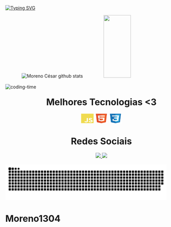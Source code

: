 [![Typing SVG](https://readme-typing-svg.herokuapp.com/?color=FF00FF0&size=35&center=true&vCenter=true&width=1000&lines=HELLO,+MY+NAME+is+Moreno+César+Santiago;I'm+20+years+old;I+from+Barueri,+SP;I+study+systems+development+at+Senai;Be+Welcome!+:%29)](https://git.io/typing-svg)

<div align="center">  
  <img width="49%" height="195px" src="https://github-readme-stats.vercel.app/api?username=Moreno1304&show_icons=true&count_private=true&hide_border=true&title_color=FF0000&icon_color=FF0000&text_color=FF0000&bg_color=000000" alt=" Moreno César github stats" /> 
  <img width="41%" height="195px" src="https://github-readme-stats.vercel.app/api/top-langs/?username=Moreno1304&layout=compact&hide_border=true&title_color=FF0000&text_color=FF0000&bg_color=000000" />
</div>


<div  align="center"> 
  <div style="display: inline_block"><br>
    <img align="left" height="250" alt="coding-time" src="code.gif">
    <h1 align="center">Melhores Tecnologias <3</h1>
    <img align="center" height="30" width="40" alt="js-icon"  src="https://raw.githubusercontent.com/devicons/devicon/master/icons/javascript/javascript-plain.svg">
    <img align="center" height="30" width="40" alt="html-icon" src="https://raw.githubusercontent.com/devicons/devicon/master/icons/html5/html5-original.svg">
    <img align="center" height="30" width="40" alt="css-icon" src="https://raw.githubusercontent.com/devicons/devicon/master/icons/css3/css3-original.svg">
   </div>
    
  
  <h1 align="center">Redes Sociais</h1>
    <a href = "mailto: morenocesarss@gmail.com">
      <img width="30" src="gmail.svg">
    </a>
    <a href = "https://www.linkedin.com/in/moreno-c%C3%A9sar-9692a3208/">
      <img width="25" src="linkedin.svg">
    </a>
    
</div>
  
![Snake animation](https://github.com/Moreno1304/Moreno1304/blob/output/github-contribution-grid-snake.svg)
# Moreno1304
